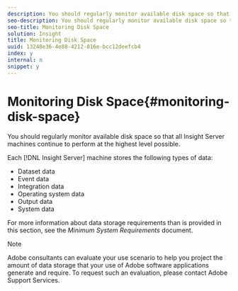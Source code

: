 ```yaml
---
description: You should regularly monitor available disk space so that all Insight Server machines continue to perform at the highest level possible.
seo-description: You should regularly monitor available disk space so that all Insight Server machines continue to perform at the highest level possible.
seo-title: Monitoring Disk Space
solution: Insight
title: Monitoring Disk Space
uuid: 13248e36-4e88-4212-816e-bcc12deefcb4
index: y
internal: n
snippet: y
---
```


# Monitoring Disk Space{#monitoring-disk-space}

You should regularly monitor available disk space so that all Insight Server machines continue to perform at the highest level possible.

Each [!DNL Insight Server] machine stores the following types of data:

* Dataset data 
* Event data 
* Integration data 
* Operating system data 
* Output data 
* System data

For more information about data storage requirements than is provided in this section, see the *Minimum System Requirements* document.

>[!NOTE]
>
>Adobe consultants can evaluate your use scenario to help you project the amount of data storage that your use of Adobe software applications generate and require. To request such an evaluation, please contact Adobe Support Services.

